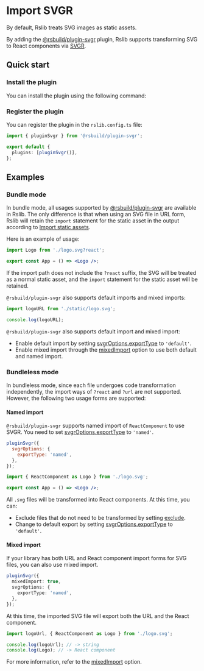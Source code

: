 # Import SVGR

By default, Rslib treats SVG images as static assets.

By adding the [@rsbuild/plugin-svgr](https://rsbuild.rs/plugins/list/plugin-svgr) plugin, Rslib supports transforming SVG to React components via [SVGR](https://react-svgr.com/).

## Quick start

### Install the plugin

You can install the plugin using the following command:



### Register the plugin

You can register the plugin in the `rslib.config.ts` file:

```ts title="rslib.config.ts"
import { pluginSvgr } from '@rsbuild/plugin-svgr';

export default {
  plugins: [pluginSvgr()],
};
```

## Examples

### Bundle mode

In bundle mode, all usages supported by [@rsbuild/plugin-svgr](https://rsbuild.rs/plugins/list/plugin-svgr) are available in Rslib. The only difference is that when using an SVG file in URL form, Rslib will retain the `import` statement for the static asset in the output according to [Import static assets](/guide/advanced/static-assets.md).

Here is an example of usage:

```jsx title="App.jsx"
import Logo from './logo.svg?react';

export const App = () => <Logo />;
```

If the import path does not include the `?react` suffix, the SVG will be treated as a normal static asset, and the `import` statement for the static asset will be retained.

`@rsbuild/plugin-svgr` also supports default imports and mixed imports:

```js
import logoURL from './static/logo.svg';

console.log(logoURL);
```

`@rsbuild/plugin-svgr` also supports default import and mixed import:

* Enable default import by setting [svgrOptions.exportType](https://rsbuild.rs/plugins/list/plugin-svgr#svgroptionsexporttype) to `'default'`.
* Enable mixed import through the [mixedImport](https://rsbuild.rs/plugins/list/plugin-svgr#mixedimport) option to use both default and named import.

### Bundleless mode

In bundleless mode, since each file undergoes code transformation independently, the import ways of `?react` and `?url` are not supported. However, the following two usage forms are supported:

#### Named import

`@rsbuild/plugin-svgr` supports named import of `ReactComponent` to use SVGR. You need to set [svgrOptions.exportType](https://rsbuild.rs/plugins/list/plugin-svgr#svgroptionsexporttype) to `'named'`.

```js
pluginSvgr({
  svgrOptions: {
    exportType: 'named',
  },
});
```

```jsx title="App.jsx"
import { ReactComponent as Logo } from './logo.svg';

export const App = () => <Logo />;
```

All `.svg` files will be transformed into React components. At this time, you can:

* Exclude files that do not need to be transformed by setting [exclude](https://rsbuild.rs/plugins/list/plugin-svgr#exclude).
* Change to default export by setting [svgrOptions.exportType](https://rsbuild.rs/plugins/list/plugin-svgr#svgroptionsexporttype) to `'default'`.

#### Mixed import

If your library has both URL and React component import forms for SVG files, you can also use mixed import.

```ts
pluginSvgr({
  mixedImport: true,
  svgrOptions: {
    exportType: 'named',
  },
});
```

At this time, the imported SVG file will export both the URL and the React component.

```js
import logoUrl, { ReactComponent as Logo } from './logo.svg';

console.log(logoUrl); // -> string
console.log(Logo); // -> React component
```

For more information, refer to the [mixedImport](https://rsbuild.rs/plugins/list/plugin-svgr#mixedimport) option.
